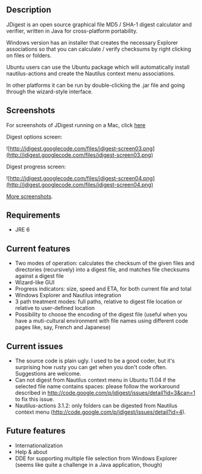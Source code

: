 ## Description ##

JDigest is an open source graphical file MD5 / SHA-1 digest calculator and verifier, written in Java for cross-platform portability.

Windows version has an installer that creates the necessary Explorer associations so that you can calculate / verify checksums by right clicking on files or folders.

Ubuntu users can use the Ubuntu package which will automatically install nautilus-actions and create the Nautilus context menu associations.

In other platforms it can be run by double-clicking the .jar file and going through the wizard-style interface.

## Screenshots ##

For screenshots of JDigest running on a Mac, click [here](http://mac.softpedia.com/progScreenshots/JDigest-Screenshot-63584.html)

Digest options screen:

![http://jdigest.googlecode.com/files/jdigest-screen03.png](http://jdigest.googlecode.com/files/jdigest-screen03.png)

Digest progress screen:

![http://jdigest.googlecode.com/files/jdigest-screen04.png](http://jdigest.googlecode.com/files/jdigest-screen04.png)

[More screenshots](http://code.google.com/p/jdigest/downloads/list?can=2&q=Type-Screenshot&colspec=Filename+Summary+Uploaded+Size+DownloadCount).

## Requirements ##
  * JRE 6

## Current features ##
  * Two modes of operation: calculates the checksum of the given files and directories (recursively) into a digest file, and matches file checksums against a digest file
  * Wizard-like GUI
  * Progress indicators: size, speed and ETA, for both current file and total
  * Windows Explorer and Nautilus integration
  * 3 path treatment modes: full paths, relative to digest file location or relative to user-defined location
  * Possibility to choose the encoding of the digest file (useful when you have a muti-cultural environment with file names using different code pages like, say, French and Japanese)

## Current issues ##
  * The source code is plain ugly. I used to be a good coder, but it's surprising how rusty you can get when you don't code often. Suggestions are welcome.
  * Can not digest from Nautilus context menu in Ubuntu 11.04 if the selected file name contains spaces: please follow the workaround described in http://code.google.com/p/jdigest/issues/detail?id=3&can=1 to fix this issue.
  * Nautilus-actions 3.1.2: only folders can be digested from Nautilus context menu (http://code.google.com/p/jdigest/issues/detail?id=4).

## Future features ##
  * Internationalization
  * Help & about
  * DDE for supporting multiple file selection from Windows Explorer (seems like quite a challenge in a Java application, though)
